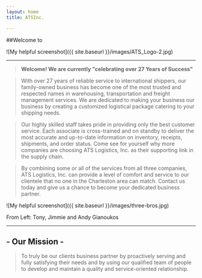 ```yaml
---
layout: home
title: ATSInc.

---
```

##Welcome to

![My helpful screenshot]({{ site.baseurl }}/images/ATS_Logo-2.jpg)

-----

> __Welcome! We are currently "celebrating over 27 Years of Success"__

> With over 27 years of reliable service to international shippers, our family-owned business has become one of the most 
> trusted and respected names in warehousing, transportation and freight management services. We are dedicated to making your 
> business our business by creating a customized logistical package catering to your shipping needs. 

> Our highly skilled staff takes pride in providing only the best customer service. Each associate is cross-trained and on 
> standby to deliver the most accurate and up-to-date information on inventory, receipts, shipments, and order status. Come 
> see for yourself why more companies are choosing ATS Logistics, Inc. as their supporting link in the supply chain.

> By combining some or all of the services from all three companies, ATS Logistics, Inc. can provide a level of comfort and 
> service to our clientele that no one in the Charleston area can match. Contact us today and give us a chance to become your 
> dedicated business partner.

![My helpful screenshot]({{ site.baseurl }}/images/three-bros.jpg)

From Left: Tony, Jimmie and Andy Gianoukos

----
## - Our Mission -
> To truly be our clients business partner by proactively serving and fully satisfying their needs and by using our qualified 
> team of people to develop and maintain a quality and service-oriented relationship. 

